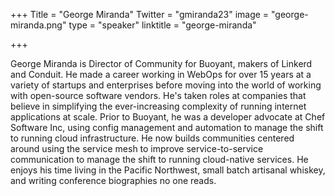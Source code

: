 +++
Title = "George Miranda"
Twitter = "gmiranda23"
image = "george-miranda.png"
type = "speaker"
linktitle = "george-miranda"

+++

George Miranda is Director of Community for Buoyant, makers of Linkerd and Conduit. He made a career working in WebOps for over 15 years at a variety of startups and enterprises before moving into the world of working with open-source software vendors. He's taken roles at companies that believe in simplifying the ever-increasing complexity of running internet applications at scale. Prior to Buoyant, he was a developer advocate at Chef Software Inc, using config management and automation to manage the shift to running cloud infrastructure. He now builds communities centered around using the service mesh to improve service-to-service communication to manage the shift to running cloud-native services. He enjoys his time living in the Pacific Northwest, small batch artisanal whiskey, and writing conference biographies no one reads.
